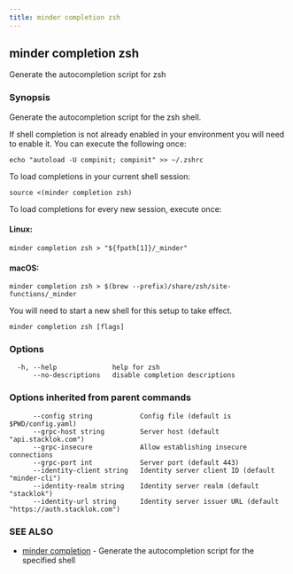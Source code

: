 ```yaml
---
title: minder completion zsh
---
```

## minder completion zsh

Generate the autocompletion script for zsh

### Synopsis

Generate the autocompletion script for the zsh shell.

If shell completion is not already enabled in your environment you will need
to enable it.  You can execute the following once:

	echo "autoload -U compinit; compinit" >> ~/.zshrc

To load completions in your current shell session:

	source <(minder completion zsh)

To load completions for every new session, execute once:

#### Linux:

	minder completion zsh > "${fpath[1]}/_minder"

#### macOS:

	minder completion zsh > $(brew --prefix)/share/zsh/site-functions/_minder

You will need to start a new shell for this setup to take effect.


```
minder completion zsh [flags]
```

### Options

```
  -h, --help              help for zsh
      --no-descriptions   disable completion descriptions
```

### Options inherited from parent commands

```
      --config string            Config file (default is $PWD/config.yaml)
      --grpc-host string         Server host (default "api.stacklok.com")
      --grpc-insecure            Allow establishing insecure connections
      --grpc-port int            Server port (default 443)
      --identity-client string   Identity server client ID (default "minder-cli")
      --identity-realm string    Identity server realm (default "stacklok")
      --identity-url string      Identity server issuer URL (default "https://auth.stacklok.com")
```

### SEE ALSO

* [minder completion](minder_completion.md)	 - Generate the autocompletion script for the specified shell

